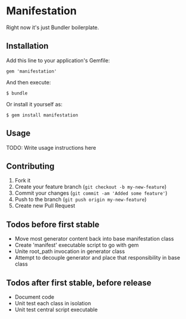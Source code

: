 # Manifestation

Right now it's just Bundler boilerplate.

## Installation

Add this line to your application's Gemfile:

    gem 'manifestation'

And then execute:

    $ bundle

Or install it yourself as:

    $ gem install manifestation

## Usage

TODO: Write usage instructions here

## Contributing

1. Fork it
2. Create your feature branch (`git checkout -b my-new-feature`)
3. Commit your changes (`git commit -am 'Added some feature'`)
4. Push to the branch (`git push origin my-new-feature`)
5. Create new Pull Request

## Todos before first stable

* Move most generator content back into base manifestation class
* Create 'manifest' executable script to go with gem
* Unite root_path invocation in generator class
* Attempt to decouple generator and place that responsibility in base class

## Todos after first stable, before release

* Document code
* Unit test each class in isolation
* Unit test central script executable